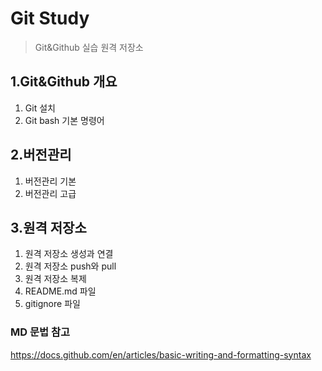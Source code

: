 # Git Study
> Git&Github 실습 원격 저장소

## 1.Git&Github 개요
1) Git 설치
2) Git bash 기본 명령어

## 2.버전관리
1) 버전관리 기본
2) 버전관리 고급

## 3.원격 저장소
1) 원격 저장소 생성과 연결
2) 원격 저장소 push와 pull
3) 원격 저장소 복제
4) README.md 파일
5) gitignore 파일

### MD 문법 참고
https://docs.github.com/en/articles/basic-writing-and-formatting-syntax


